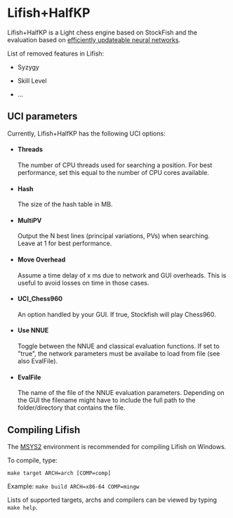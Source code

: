 # Lifish+HalfKP

Lifish+HalfKP is a Light chess engine based on StockFish and the evaluation based on [efficiently updateable neural networks](https://github.com/EarlyEdition/HalfKP).

List of removed features in Lifish:

* Syzygy

* Skill Level

* ...

###


## UCI parameters

Currently, Lifish+HalfKP has the following UCI options:

  * #### Threads
    The number of CPU threads used for searching a position. For best performance, set
    this equal to the number of CPU cores available.

  * #### Hash
    The size of the hash table in MB.

  * #### MultiPV
    Output the N best lines (principal variations, PVs) when searching. Leave at 1 for best performance.

  * #### Move Overhead
    Assume a time delay of x ms due to network and GUI overheads. This is useful to avoid losses on time in those cases.

  * #### UCI_Chess960
    An option handled by your GUI. If true, Stockfish will play Chess960.

  * #### Use NNUE
    Toggle between the NNUE and classical evaluation functions. If set to "true", the network parameters must be availabe to load from file (see also EvalFile).

  * #### EvalFile
    The name of the file of the NNUE evaluation parameters. Depending on the GUI the filename might have to include the full path to the folder/directory that contains the file.

## Compiling Lifish

The [MSYS2](https://www.msys2.org/) environment is recommended for compiling Lifish on Windows.

To compile, type:

    make target ARCH=arch [COMP=comp]

Example: `make build ARCH=x86-64 COMP=mingw`

Lists of supported targets, archs and compilers can be viewed by typing `make help`.
